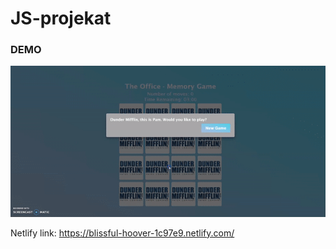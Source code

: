 # JS-projekat

### DEMO
![](memoryGame.gif)


Netlify link:
https://blissful-hoover-1c97e9.netlify.com/
